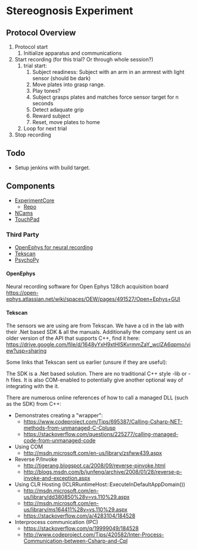 # Stereognosis Experiment

## Protocol Overview

1. Protocol start
    1. Initialize apparatus and communications
1. Start recording (for this trial? Or through whole session?)
    1. trial start:
        1. Subject readiness: Subject with an arm in an armrest with light sensor (should be dark)
        1. Move plates into grasp range.
        1. Play tones?
        1. Subject grasps plates and matches force sensor target for n seconds
        1. Detect adaquate grip
        1. Reward subject
        1. Reset, move plates to home
    1. Loop for next trial
1. Stop recording

## Todo

* Setup jenkins with build target.

## Components

* [ExperimentCore](https://github.com/BensmaiaLab/experimentCore)
  * [Repo](https://github.com/psychopy/psychopy)
* [NCams](https://github.com/CMGreenspon/NCams)
* [TouchPad](https://github.com/nishbo/touch_pad_deeplabcut_rig)

### Third Party

* [OpenEphys for neural recording](https://open-ephys.org/)
* [Tekscan](https://www.tekscan.com/)
* [PsychoPy](https://www.psychopy.org/)

#### OpenEphys
Neural recording software for Open Ephys 128ch acquisition board
https://open-ephys.atlassian.net/wiki/spaces/OEW/pages/491527/Open+Ephys+GUI

#### Tekscan

The sensors we are using are from Tekscan. We have a cd in the lab with their .Net based SDK & all the manuals. Additionally the company sent us an older version of the API that supports C++, find it here:
https://drive.google.com/file/d/1648yYxH9xtHlSKvrmmZaY_wclZA6qpmo/view?usp=sharing  

Some links that Tekscan sent us earlier (unsure if they are useful):

The SDK is a .Net based solution. There are no traditional C++ style -lib or -h files.
It is also COM-enabled to potentially give another optional way of integrating with the it.

There are numerous online references of how to call a managed DLL (such as the SDK) from C++:

* Demonstrates creating a "wrapper":
  * https://www.codeproject.com/Tips/695387/Calling-Csharp-NET-methods-from-unmanaged-C-Cplusp
  * https://stackoverflow.com/questions/225277/calling-managed-code-from-unmanaged-code
* Using COM
  * http://msdn.microsoft.com/en-us/library/zsfww439.aspx
* Reverse P/Invoke
  * http://tigerang.blogspot.ca/2008/09/reverse-pinvoke.html
  * http://blogs.msdn.com/b/junfeng/archive/2008/01/28/reverse-p-invoke-and-exception.aspx
* Using CLR Hosting (ICLRRuntimeHost::ExecuteInDefaultAppDomain())
  * http://msdn.microsoft.com/en-us/library/dd380850%28v=vs.110%29.aspx
  * http://msdn.microsoft.com/en-us/library/ms164411%28v=vs.110%29.aspx
  * https://stackoverflow.com/a/4283104/184528
* Interprocess communication (IPC)
  * https://stackoverflow.com/q/19999049/184528
  * http://www.codeproject.com/Tips/420582/Inter-Process-Communication-between-Csharp-and-Cpl
